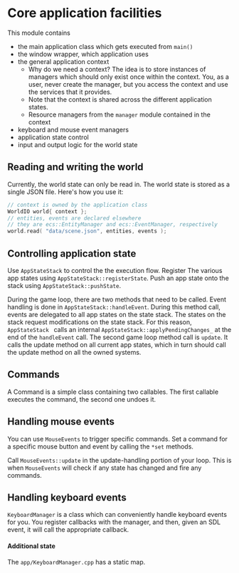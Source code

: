 # Core application facilities

This module contains
* the main application class which gets executed from `main()`
* the window wrapper, which application uses
* the general application context
  * Why do we need a context? The idea is to store instances of managers which should only exist once within the context. You, as a user, never create the manager, but you access the context and use the services that it provides.
  * Note that the context is shared across the different application states.
  * Resource managers from the `manager` module contained in the context
* keyboard and mouse event managers 
* application state control
* input and output logic for the world state

## Reading and writing the world

Currently, the world state can only be read in. The world state is stored as a single JSON file. Here's how you use it:

```cpp
// context is owned by the application class
WorldIO world{ context };
// entities, events are declared elsewhere
// they are ecs::EntityManager and ecs::EventManager, respectively
world.read( "data/scene.json", entities, events );
```

## Controlling application state

Use `AppStateStack` to control the the execution flow. Register The various app states using `AppStateStack::registerState`. Push an app state onto the stack using `AppStateStack::pushState`.

During the game loop, there are two methods that need to be called. Event handling is done in `AppStateStack::handleEvent`. During this method call, events are delegated to all app states on the state stack. The states on the stack request modifications on the state stack. For this reason, `AppStateStack ` calls an internal `AppStateStack::applyPendingChanges_` at the end of the `handleEvent` call. The second game loop method call is  `update`. It calls the update method on all current app states, which in turn should call the update method on all the owned systems.

## Commands

A Command is a simple class containing two callables. The first callable executes the command, the second one undoes it.

## Handling mouse events

You can use `MouseEvents` to trigger specific commands. Set a command for a specific mouse button and event by calling the `*set` methods.

Call `MouseEvents::update` in the update-handling portion of your loop. This is when `MouseEvents` will check if any state has changed and fire any commands.

## Handling keyboard events

`KeyboardManager` is a class which can conveniently handle keyboard events for you. You register callbacks with the manager, and then, given an SDL event, it will call the appropriate callback.

#### Additional state

The `app/KeyboardManager.cpp` has a static map.
